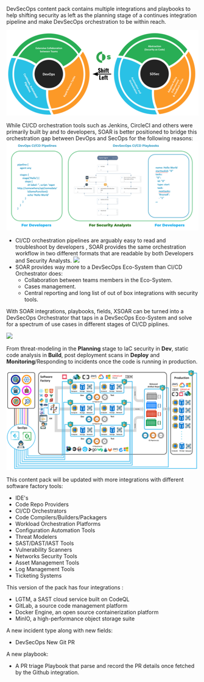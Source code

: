 DevSecOps content pack contains multiple integrations and playbooks to help shifting security as left as the planning stage of a continues integration pipeline and make DevSecOps orchestration to be within reach.

![](binary_files/Inspiration.png)

While CI/CD orchestration tools such as Jenkins, CircleCI and others were primarily built by and to developers, SOAR is better positioned to bridge this orchestration gap between DevOps and SecOps for the following reasons:
![](binary_files/Playbooks.png)
* CI/CD orchestration pipelines are arguably easy to read and troubleshoot by developers , SOAR provides the same orchestration workflow in two different formats that are readable by both Developers and Security Analysts.
![](binary_files/SOAR%20Features.png)
* SOAR provides way more to a DevSecOps Eco-System than CI/CD Orchestrator does:
    * Collaboration between teams members in the Eco-System.
    * Cases management.
    * Central reporting and long list of out of box integrations with security tools.

With SOAR integrations, playbooks, fields, XSOAR can be turned into a DevSecOps Orchestrator that taps in a DevSecOps Eco-System and solve for a spectrum of use cases in different stages of CI/CD piplines.

![](binary_files/DevOps%20Services.png)

From threat-modeling in the **Planning** stage to IaC security in **Dev**, static code analysis in **Build**, post deployment scans in **Deploy** and **Monitoring**/Responding to incidents once the code is running in production.

![](binary_files/Architecture.png)

This content pack will be updated with more integrations with different software factory tools:

- IDE's 
- Code Repo Providers
- CI/CD Orchestrators
- Code Compilers/Builders/Packagers
- Workload Orchestration Platforms
- Configuration Automation Tools
- Threat Modelers
- SAST/DAST/IAST Tools
- Vulnerability Scanners
- Networks Security Tools
- Asset Management Tools
- Log Management Tools
- Ticketing Systems


This version of the pack has four integrations :
* LGTM, a SAST cloud service built on CodeQL
* GitLab, a source code management platform
* Docker Engine, an open source containerization platform
* MinIO, a high-performance object storage suite

A new incident type along with new fields:
* DevSecOps New Git PR

A new playbook:
* A PR triage Playbook that parse and record the PR details once fetched by the Github integration.
